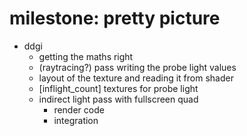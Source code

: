 # milestone: pretty picture
  - ddgi
    - getting the maths right
    - (raytracing?) pass writing the probe light values
    - layout of the texture and reading it from shader
    - [inflight_count] textures for probe light
    - indirect light pass with fullscreen quad
      - render code
      - integration
